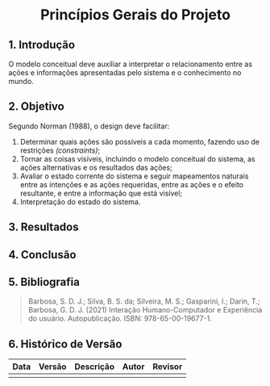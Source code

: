 # <center>Princípios Gerais do Projeto

## 1. Introdução

O modelo conceitual deve auxiliar a interpretar o relacionamento entre as ações e informações apresentadas pelo sistema e o conhecimento no mundo. 

## 2. Objetivo

Segundo Norman (1988), o design deve facilitar:
 1. Determinar quais ações são possíveis a cada momento, fazendo uso de restrições *(constraints)*;
 2. Tornar as coisas visíveis, incluindo o modelo conceitual do sistema, as ações alternativas e os resultados das ações;
 3. Avaliar o estado corrente do sistema e seguir mapeamentos naturais entre as intenções e as ações requeridas, entre as ações e o efeito resultante, e entre a informação que está visível;
 4. Interpretação do estado do sistema.

## 3. Resultados


## 4. Conclusão


## 5. Bibliografia
> Barbosa, S. D. J.; Silva, B. S. da; Silveira, M. S.; Gasparini, I.; Darin, T.; Barbosa, G. D. J. (2021) Interação Humano-Computador e Experiência do usuário. Autopublicação. ISBN: 978-65-00-19677-1.

## 6. Histórico de Versão
 
| Data       | Versão | Descrição            | Autor             | Revisor |
|:----------:|:------:|:--------------------:|:-----------------:|:-------:|
|  |  |  |    |                   |
 
